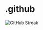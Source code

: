 # .github
![GitHub Streak](http://github-readme-streak-stats.herokuapp.com?user=ProjectSoft-STUDIONIONS&theme=dark&hide_border=true&locale=ru&date_format=n%2Fj%5B%2FY%5D)

